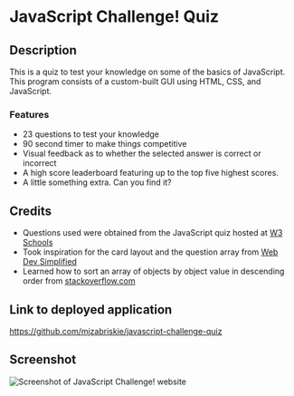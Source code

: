 # JavaScript Challenge! Quiz

## Description

This is a quiz to test your knowledge on some of the basics of JavaScript. This program consists of a custom-built GUI using HTML, CSS, and JavaScript.

### Features
* 23 questions to test your knowledge
* 90 second timer to make things competitive
* Visual feedback as to whether the selected answer is correct or incorrect
* A high score leaderboard featuring up to the top five highest scores.
* A little something extra. Can you find it?

## Credits
* Questions used were obtained from the JavaScript quiz hosted at <a href="https://www.w3schools.com/js/js_quiz.asp" target="_blank">W3 Schools</a>
* Took inspiration for the card layout and the question array from <a href = "https://www.youtube.com/watch?v=riDzcEQbX6k" target="_blank">Web Dev Simplified</a>
* Learned how to sort an array of objects by object value in descending order from <a href = "https://stackoverflow.com/questions/979256/sorting-an-array-of-objects-by-property-values" target="_blank">stackoverflow.com</a>

## Link to deployed application
https://github.com/mjzabriskie/javascript-challenge-quiz

## Screenshot
![Screenshot of JavaScript Challenge! website](/javascript-challenge-quiz/assets/images/javascript-challenge-screenshot.png)